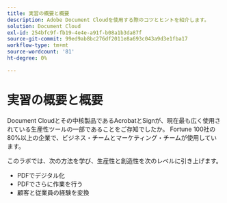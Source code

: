```yaml
---
title: 実習の概要と概要
description: Adobe Document Cloudを使用する際のコツとヒントを紹介します。
solution: Document Cloud
exl-id: 254bfc9f-fb19-4e4e-a91f-b08a1b3da87f
source-git-commit: 99ed9ab8bc276df2011e8a693c043a9d3e1fba17
workflow-type: tm+mt
source-wordcount: '81'
ht-degree: 0%

---
```


# 実習の概要と概要

Document Cloudとその中核製品であるAcrobatとSignが、現在最も広く使用されている生産性ツールの一部であることをご存知でしたか。 Fortune 100社の80%以上の企業で、ビジネス・チームとマーケティング・チームが使用しています。

このラボでは、次の方法を学び、生産性と創造性を次のレベルに引き上げます。

* PDFでデジタル化
* PDFでさらに作業を行う
* 顧客と従業員の経験を変換
